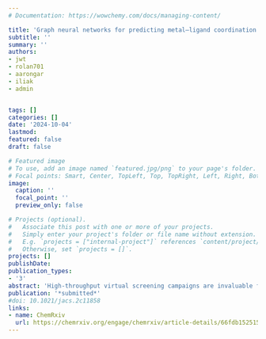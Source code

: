 ```yaml
---
# Documentation: https://wowchemy.com/docs/managing-content/

title: 'Graph neural networks for predicting metal–ligand coordination of transition metal complexes' 
subtitle: ''
summary: ''
authors:
- jwt
- rolan701
- aarongar
- iliak
- admin


tags: []
categories: []
date: '2024-10-04'
lastmod: 
featured: false
draft: false

# Featured image
# To use, add an image named `featured.jpg/png` to your page's folder.
# Focal points: Smart, Center, TopLeft, Top, TopRight, Left, Right, BottomLeft, Bottom, BottomRight.
image:
  caption: ''
  focal_point: ''
  preview_only: false

# Projects (optional).
#   Associate this post with one or more of your projects.
#   Simply enter your project's folder or file name without extension.
#   E.g. `projects = ["internal-project"]` references `content/project/deep-learning/index.md`.
#   Otherwise, set `projects = []`.
projects: []
publishDate: 
publication_types:
- '3'
abstract: 'High-throughput virtual screening campaigns are invaluable for surveying the combinatorial space of possible transition metal complexes (TMCs), but they rely on accurate metal–ligand connectivity for meaningful results. Here, we curate a dataset of 70,069 unique ligands of known coordination from experimental structures of TMCs deposited in the Cambridge Structural Database. Using this dataset, we train separate graph neural network models to predict the total number and individual identities of ligand coordinating atoms with high accuracy and precision. Interpreting each model in terms of the learned molecular representations uncovers trends aligned with our understanding of coordination chemistry as well as novel chemical insights. Next, we integrate the trained models with the high-throughput screening software molSimplify and illustrate their utility by generating 1,175 novel TMCs and validating their geometries with density functional theory (DFT) calculations. We anticipate these models will accelerate computational screening of TMCs with de novo combinations of metals and ligands in physically realistic coordination.'
publication: '*submitted*'
#doi: 10.1021/jacs.2c11858
links:
- name: ChemRxiv
  url: https://chemrxiv.org/engage/chemrxiv/article-details/66fdb15251558a15efe0557a
---
```

